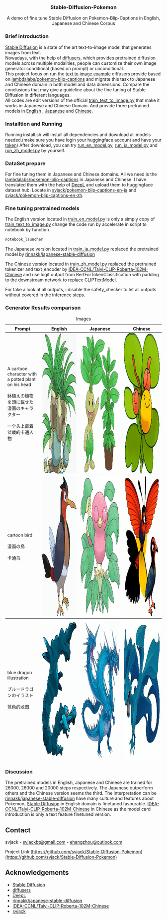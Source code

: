 <!-- PROJECT LOGO -->
<br />
<p align="center">
  <h3 align="center">Stable-Diffusion-Pokemon</h3>

  <p align="center">
   		A demo of fine tune Stable Diffusion on Pokemon-Blip-Captions in English, Japanese and Chinese Corpus
    <br />
  </p>
</p>

### Brief introduction
[Stable Diffusion](https://stability.ai/blog/stable-diffusion-public-release) is a state of the art text-to-image model that generates images from text.<br/>
Nowadays, with the help of [diffusers](https://github.com/huggingface/diffusers), which provides pretrained diffusion models across multiple modalities, people can customize their own image generator conditional (based on prompt) or unconditional.<br/>
This project focus on run the [text to image example](https://github.com/huggingface/diffusers/tree/main/examples/text_to_image) diffusers provide based on [lambdalabs/pokemon-blip-captions](https://huggingface.co/datasets/lambdalabs/pokemon-blip-captions) and migrate this task to Japanese and Chinese domain
in both model and data dimensions. Compare the conclusions that may give a guideline about the fine tuning of Stable Diffusion in different languages.<br/>
All codes are edit versions of the official [train_text_to_image.py](https://github.com/huggingface/diffusers/blob/main/examples/text_to_image/train_text_to_image.py) that make it works in Japanese and Chinese Domain.
And provide three pretrained models in [English](https://huggingface.co/svjack/Stable-Diffusion-Pokemon-en) , [Japanese](https://huggingface.co/svjack/Stable-Diffusion-Pokemon-ja) and [Chinese](https://huggingface.co/svjack/Stable-Diffusion-Pokemon-zh).

### Installtion and Running
Running install.sh will install all dependencies and download all models needed.(make sure you have login your huggingface account and have your [token](https://huggingface.co/docs/hub/security-tokens))
After download, you can try [run_en_model.py](run_en_model.py), [run_ja_model.py](run_ja_model.py) and [run_zh_model.py](run_zh_model.py) by yourself.

### DataSet prepare
For fine tuning them in Japanese and Chinese domains. All we need is the [lambdalabs/pokemon-blip-captions](https://huggingface.co/datasets/lambdalabs/pokemon-blip-captions) in Japanese and Chinese. I have translated them with the help of [DeepL](https://www.deepl.com/translator) and upload them to huggingface dataset hub. Locate in [svjack/pokemon-blip-captions-en-ja](https://huggingface.co/datasets/svjack/pokemon-blip-captions-en-ja) and [svjack/pokemon-blip-captions-en-zh](https://huggingface.co/datasets/svjack/pokemon-blip-captions-en-zh).

### Fine tuning pretrained models
The English version located in [train_en_model.py](train_en_model.py) is only a simply copy of [train_text_to_image.py](https://github.com/huggingface/diffusers/blob/main/examples/text_to_image/train_text_to_image.py) change the code run by accelerate in script to notebook by function
```python
notebook_launcher
```

The Japanese version located in [train_ja_model.py](train_ja_model.py)
replaced the pretrained model by [rinnakk/japanese-stable-diffusion](https://github.com/rinnakk/japanese-stable-diffusion)<br/>

The Chinese version located in [train_zh_model.py](train_zh_model.py)
replaced the pretrained tokenizer and text_encoder by [IDEA-CCNL/Taiyi-CLIP-Roberta-102M-Chinese](https://huggingface.co/IDEA-CCNL/Taiyi-CLIP-Roberta-102M-Chinese) and use logit output from BertForTokenClassification with padding to the downstream network to replace CLIPTextModel.

For take a look at all outputs, i disable the safety_checker to let all outputs without covered in the inference steps.

### Generator Results comparison
<table><caption>Images</caption>
<thead>
<tr>
<th>Prompt</th>
<th colspan="1">English</th>
<th colspan="1">Japanese</th>
<th colspan="1">Chinese</th>
</tr>
</thead>
<tbody>
<tr>
<td>A cartoon character with a potted plant on his head<br/><br/>鉢植えの植物を頭に載せた漫画のキャラクター<br/><br/>一个头上戴着盆栽的卡通人物</td>
<td><img src="imgs/en_plant.jpg" alt="Girl in a jacket" width="600" height="450"></td>
<td><img src="imgs/ja_plant.jpg" alt="Girl in a jacket" width="600" height="450"></td>
<td><img src="imgs/zh_plant.jpg" alt="Girl in a jacket" width="600" height="450"></td>
</tr>
<tr>
<td>cartoon bird<br/><br/>漫画の鳥<br/><br/>卡通鸟</td>
<td><img src="imgs/en_bird.jpg" alt="Girl in a jacket" width="600" height="450"></td>
<td><img src="imgs/ja_bird.jpg" alt="Girl in a jacket" width="600" height="450"></td>
<td><img src="imgs/zh_bird.jpg" alt="Girl in a jacket" width="600" height="450"></td>
</tr>
</tbody>
<tfoot>
<tr>
<td>blue dragon illustration<br/><br/>ブルードラゴンのイラスト<br/><br/>蓝色的龙图</td>
<td><img src="imgs/en_blue_dragon.jpg" alt="Girl in a jacket" width="600" height="450"></td>
<td><img src="imgs/ja_blue_dragon.jpg" alt="Girl in a jacket" width="600" height="450"></td>
<td><img src="imgs/zh_blue_dragon.jpg" alt="Girl in a jacket" width="600" height="450"></td>
</tr>
</tfoot>
</table>

### Discussion
The pretrained models in English, Japanese and Chinese are trained for 26000, 26000 and 20000 steps respectively. The Japanese outperform others and the Chinese version seems the third. The interpretation can be
[rinnakk/japanese-stable-diffusion](https://github.com/rinnakk/japanese-stable-diffusion) have many culture and features about Pokemon, [Stable Diffusion](https://stability.ai/blog/stable-diffusion-public-release) in English domain is finetuned favourable. [IDEA-CCNL/Taiyi-CLIP-Roberta-102M-Chinese](https://huggingface.co/IDEA-CCNL/Taiyi-CLIP-Roberta-102M-Chinese) in Chinese as the model card introduction is only a text feature finetuned version.

<!-- CONTACT -->
## Contact

<!--
Your Name - [@your_twitter](https://twitter.com/your_username) - email@example.com
-->
svjack - svjackbt@gmail.com - ehangzhou@outlook.com

<!--
Project Link: [https://github.com/your_username/repo_name](https://github.com/your_username/repo_name)
-->
Project Link:[https://github.com/svjack/Stable-Diffusion-Pokemon](https://github.com/svjack/Stable-Diffusion-Pokemon)


<!-- ACKNOWLEDGEMENTS -->
## Acknowledgements
<!--
* [GitHub Emoji Cheat Sheet](https://www.webpagefx.com/tools/emoji-cheat-sheet)
* [Img Shields](https://shields.io)
* [Choose an Open Source License](https://choosealicense.com)
* [GitHub Pages](https://pages.github.com)
* [Animate.css](https://daneden.github.io/animate.css)
* [Loaders.css](https://connoratherton.com/loaders)
* [Slick Carousel](https://kenwheeler.github.io/slick)
* [Smooth Scroll](https://github.com/cferdinandi/smooth-scroll)
* [Sticky Kit](http://leafo.net/sticky-kit)
* [JVectorMap](http://jvectormap.com)
* [Font Awesome](https://fontawesome.com)
-->
* [Stable Diffusion](https://stability.ai/blog/stable-diffusion-public-release)
* [diffusers](https://github.com/huggingface/diffusers)
* [DeepL](https://www.deepl.com/translator)
* [rinnakk/japanese-stable-diffusion](https://github.com/rinnakk/japanese-stable-diffusion)
* [IDEA-CCNL/Taiyi-CLIP-Roberta-102M-Chinese](https://huggingface.co/IDEA-CCNL/Taiyi-CLIP-Roberta-102M-Chinese)
* [svjack](https://huggingface.co/svjack)
